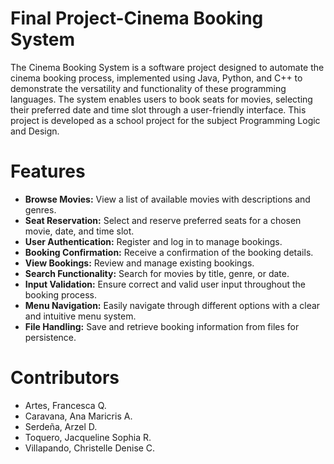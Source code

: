 # Final Project-Cinema Booking System
	
The Cinema Booking System is a software project designed to automate the cinema booking process, implemented using Java, Python, and C++ to demonstrate the versatility and functionality of these programming languages. The system enables users to book seats for movies, selecting their preferred date and time slot through a user-friendly interface. This project is developed as a school project for the subject Programming Logic and Design.

# Features
- **Browse Movies:** View a list of available movies with descriptions and genres.
- **Seat Reservation:** Select and reserve preferred seats for a chosen movie, date, and time slot.
- **User Authentication:** Register and log in to manage bookings.
- **Booking Confirmation:** Receive a confirmation of the booking details.
- **View Bookings:** Review and manage existing bookings.
- **Search Functionality:** Search for movies by title, genre, or date.
- **Input Validation:** Ensure correct and valid user input throughout the booking process.
- **Menu Navigation:** Easily navigate through different options with a clear and intuitive menu system.
- **File Handling:** Save and retrieve booking information from files for persistence.

# Contributors
- Artes, Francesca Q.
- Caravana, Ana Maricris A.
- Serdeña, Arzel D.
- Toquero, Jacqueline Sophia R.
- Villapando, Christelle Denise C.
